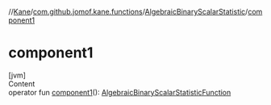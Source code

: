 //[Kane](../../index.md)/[com.github.jomof.kane.functions](../index.md)/[AlgebraicBinaryScalarStatistic](index.md)/[component1](component1.md)



# component1  
[jvm]  
Content  
operator fun [component1](component1.md)(): [AlgebraicBinaryScalarStatisticFunction](../-algebraic-binary-scalar-statistic-function/index.md)  



